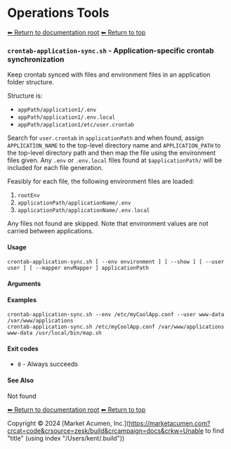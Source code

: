 # Operations Tools

[⬅ Return to documentation root](crontab)
[⬅ Return to top](../index.md)


### `crontab-application-sync.sh` - Application-specific crontab synchronization

Keep crontab synced with files and environment files in an application folder structure.

Structure is:

- `appPath/application1/.env`
- `appPath/application1/.env.local`
- `appPath/application1/etc/user.crontab`

Search for `user.crontab` in `applicationPath` and when found, assign `APPLICATION_NAME` to the top-level directory name
and `APPLICATION_PATH` to the top-level directory path and then map the file using the environment files given.
Any `.env` or `.env.local` files found at `$applicationPath/` will be included for each file generation.

Feasibly for each file, the following environment files are loaded:

1. `rootEnv`
2. `applicationPath/applicationName/.env`
3. `applicationPath/applicationName/.env.local`

Any files not found are skipped. Note that environment values are not carried between applications.

#### Usage

    crontab-application-sync.sh [ --env environment ] [ --show ] [ --user user ] [ --mapper envMapper ] applicationPath
    

#### Arguments



#### Examples

    crontab-application-sync.sh --env /etc/myCoolApp.conf --user www-data /var/www/applications
    crontab-application-sync.sh /etc/myCoolApp.conf /var/www/applications www-data /usr/local/bin/map.sh

#### Exit codes

- `0` - Always succeeds

#### See Also

Not found

[⬅ Return to documentation root](crontab)
[⬅ Return to top](../index.md)

Copyright &copy; 2024 [Market Acumen, Inc.](https://marketacumen.com?crcat=code&crsource=zesk/build&crcampaign=docs&crkw=Unable to find "title" (using index "/Users/kent/.build"))
